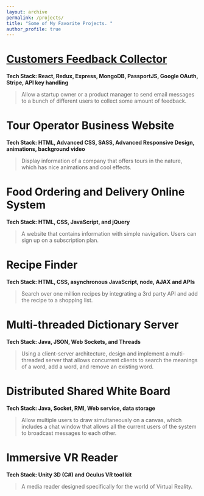 ```yaml
---
layout: archive
permalink: /projects/
title: "Some of My Favorite Projects. "
author_profile: true
---
```


# [Customers Feedback Collector](https://github.com/YifanBu/Feedback-Collector)
**Tech Stack: React, Redux, Express, MongoDB, PassportJS, Google OAuth, Stripe, API key handling**
>Allow a startup owner or a product manager to send email messages to a bunch of different users to collect some amount of feedback.

# Tour Operator Business Website
**Tech Stack: HTML, Advanced CSS, SASS, Advanced Responsive Design, animations, background video**
>Display information of a company that offers tours in the nature, which has nice animations and cool effects.

# Food Ordering and Delivery Online System  
**Tech Stack: HTML, CSS, JavaScript, and jQuery**
>A website that contains information with simple navigation. Users can sign up on a subscription plan.

# Recipe Finder
**Tech Stack: HTML, CSS, asynchronous JavaScript, node, AJAX and APIs**
>Search over one million recipes by integrating a 3rd party API and add the recipe to a shopping list.  

# Multi-threaded Dictionary Server
**Tech Stack: Java, JSON, Web Sockets, and Threads**
>Using a client-server architecture, design and implement a multi-threaded server that allows concurrent clients to search the meanings of a word, add a word, and remove an existing word.

# Distributed Shared White Board
**Tech Stack: Java, Socket, RMI, Web service, data storage**
>Allow multiple users to draw simultaneously on a canvas, which includes a chat window that allows all the current users of the system to broadcast messages to each other.

# Immersive VR Reader 
**Tech Stack: Unity 3D (C#) and Oculus VR tool kit**
>A media reader designed specifically for the world of Virtual Reality.